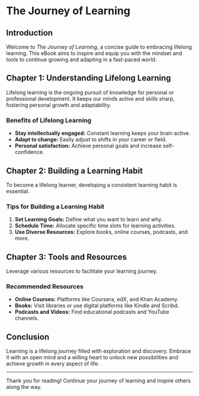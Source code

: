 # The Journey of Learning

## Introduction

Welcome to _The Journey of Learning_, a concise guide to embracing lifelong learning. This eBook aims to inspire and equip you with the mindset and tools to continue growing and adapting in a fast-paced world.

## Chapter 1: Understanding Lifelong Learning

Lifelong learning is the ongoing pursuit of knowledge for personal or professional development. It keeps our minds active and skills sharp, fostering personal growth and adaptability.

### Benefits of Lifelong Learning

- **Stay intellectually engaged:** Constant learning keeps your brain active.
- **Adapt to change:** Easily adjust to shifts in your career or field.
- **Personal satisfaction:** Achieve personal goals and increase self-confidence.

## Chapter 2: Building a Learning Habit

To become a lifelong learner, developing a consistent learning habit is essential.

### Tips for Building a Learning Habit

1. **Set Learning Goals:** Define what you want to learn and why.
2. **Schedule Time:** Allocate specific time slots for learning activities.
3. **Use Diverse Resources:** Explore books, online courses, podcasts, and more.

## Chapter 3: Tools and Resources

Leverage various resources to facilitate your learning journey.

### Recommended Resources

- **Online Courses:** Platforms like Coursera, edX, and Khan Academy.
- **Books:** Visit libraries or use digital platforms like Kindle and Scribd.
- **Podcasts and Videos:** Find educational podcasts and YouTube channels.

## Conclusion

Learning is a lifelong journey filled with exploration and discovery. Embrace it with an open mind and a willing heart to unlock new possibilities and achieve growth in every aspect of life.

---

Thank you for reading! Continue your journey of learning and inspire others along the way.
